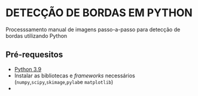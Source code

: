 # DETECÇÃO DE BORDAS EM PYTHON
 Processsamento manual de imagens  passo-a-passo para detecção de bordas utilizando Python
 ## Pré-requesitos
  - [Python 3.9](https://www.python.org/)
  - Instalar as bibliotecas e *frameworks* necessários (`numpy`,`scipy`,`skimage`,`pylab`e `matplotlib`)
  - 
